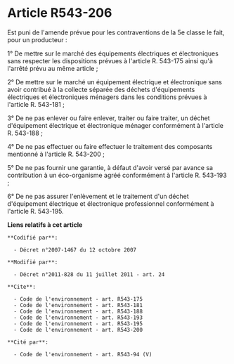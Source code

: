# Article R543-206

Est puni de l'amende prévue pour les contraventions de la 5e classe le fait, pour un producteur :

1° De mettre sur le marché des équipements électriques et électroniques sans respecter les dispositions prévues à l'article
R. 543-175 ainsi qu'à l'arrêté prévu au même article ;

2° De mettre sur le marché un équipement électrique et électronique sans avoir contribué à la collecte  séparée des déchets
d'équipements électriques et électroniques ménagers dans les conditions prévues à l'article R. 543-181 ;

3° De ne pas enlever ou faire enlever, traiter ou faire traiter, un déchet d'équipement électrique et électronique ménager
conformément à l'article R. 543-188 ;

4° De ne pas effectuer ou faire effectuer le traitement des composants mentionné à l'article R. 543-200 ;

5° De ne pas fournir une garantie, à défaut d'avoir versé par avance sa contribution à un éco-organisme agréé conformément à
l'article R. 543-193 ;

6° De ne pas assurer l'enlèvement et le traitement d'un déchet d'équipement électrique et électronique professionnel
conformément à l'article R. 543-195.

**Liens relatifs à cet article**

	**Codifié par**:

	  - Décret n°2007-1467 du 12 octobre 2007

	**Modifié par**:

	  - Décret n°2011-828 du 11 juillet 2011 - art. 24

	**Cite**:

	  - Code de l'environnement - art. R543-175
	  - Code de l'environnement - art. R543-181
	  - Code de l'environnement - art. R543-188
	  - Code de l'environnement - art. R543-193
	  - Code de l'environnement - art. R543-195
	  - Code de l'environnement - art. R543-200

	**Cité par**:

	  - Code de l'environnement - art. R543-94 (V)
